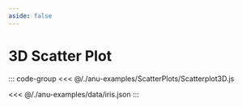 ```yaml
---
aside: false
---
```

<script setup>
import { scatterplot3D } from '../anu-examples/ScatterPlots/Scatterplot3D.js'
//import singleView  from '../vue_components/singleView.vue'
</script>

# 3D Scatter Plot 

<singleView :scene="scatterplot3D" />

::: code-group
<<< @/./anu-examples/ScatterPlots/Scatterplot3D.js 

<<< @/./anu-examples/data/iris.json
:::